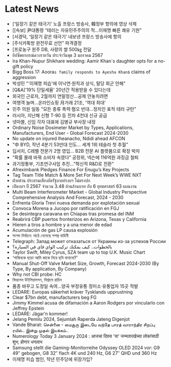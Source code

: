 # Latest News
-  [‘일장기 같은 태극기’ 노출 프랑스 방송사, 韓정부 항의에 영상 삭제
-  [[속보] 尹대통령 “테러는 자유민주주의의 적…이재명 빠른 쾌유 기원”
-  [서경덕, ‘일장기 같은 태극기’ 내보낸 프랑스 방송사에 항의
-  [주식카톡방 완전무료 선언” 파격결정
-  [프로농구 원주 DB, 사랑의 쌀 500㎏ 전달
-  ยิปซีพยากรณ์ดวงรายวัน ประจำวันพุธ 3 มกราคม 2567
-  Ira Khan-Nupur Shikhare wedding: Aamir Khan`s daughter opts for a no-gift policy
-  Bigg Boss 17: Aoora`s family responds to Ayesha Khan`s claims of aggression
-  박성민 "'이재명 피습'에 이낙연·원칙과 상식, 탈당 회군 안해"
-  [Q&A]'19% 단일세율' 20년간 적용받을 수 있다는데
-  외국인 근로자, 2월까지 연말정산…공제 안놓치려면
-  여행객 늘며…온라인쇼핑 月거래 21조, '역대 최대'
-  민주 의원 일동 "모든 종류 폭력·혐오 반대…정치인 표적 테러 규탄"
-  러시아, 지난해 신형 T-90 등 전차 4천대 신규 공급
-  넷마블, 신임 각자 대표에 김병규 부사장 내정
-  Ordinary Noise Dosimeter Market by Types, Applications, Manufacturers, End User - Global Forecast 2024-2030
-  No update on injured Iheanacho, Ndidi ahead AFCON
-  "中 BYD, 작년 4분기 53만대 인도… 세계 1위 테슬라 첫 추월"
-  딥서치, C레벨 전문가 2명 영입… B2B 전문 AI 플랫폼으로 확장 박차
-  “확률 몰래 바꿔 소비자 속였다” 공정위, 넥슨에 116억원 과징금 철퇴
-  과기정통부, 기초연구사업 추진…"혁신적 R&D로 전환"
-  Afreximbank Pledges Finance For Enugu’s Key Projects
-  Tag Team Title Match & More Set For Next Week’s WWE NXT
-  ฝ่ายค้าน ประสานเสียงอัดรัฐบาลทำงบฯ ไม่ตรงปก
-  เปิดงบฯ ปี 2567 จำนวน 3.48 ล้านล้านบาท กับ 6 ยุทธศาสตร์ 63 แผนงาน
-  Multi Beam Interferometer Market - Global Industry Perspective Comprehensive Analysis And Forecast, 2024 - 2030
-  Enfrenta Gloria Trevi nueva demanda por explotación sexual
-  Convoca Morena a Jucopo por ratificación en FGJ
-  Se desintegra caravana en Chiapas tras promesa del INM
-  Reabrirá CBP puertos fronterizos en Arizona, Texas y California
-  Hieren a tiros a hombre y a una menor de edad
-  Acumulación de gas LP causa explosión
-  সংসদ নির্বাচন: মাঠে নেমেছে সশস্ত্র বাহিনী
-  Telegraph: Запад может отказаться от Украины из-за успехов России
-  بالخطوات.. كيف يمكنك تركيب الواي فاي في السيارة؟
-  Taylor Swift, Miley Cyrus, SZA team up to top U.K. Music Chart
-  ‘শাকিবকে ছাড়া আমি কাকে নিয়ে ছবি বানাবো?’
-  Manual Shut-Off Valve Market Size, Growth, Forecast 2024-2030 (By Type, By application, By Company)
-  Why not CBI probe: HC
-  ফিরলেন উইলিয়ামসন, বিশ্রামে রাচিন
-  품종 바꾸고 도정일 속여…양곡 부정유통 정미소·유통업자 15곳 적발
-  LEDARE: Europas säkerhet kräver Tysklands upprustning
-  Clear $7bn debt, manufacturers beg FG
-  Jimmy Kimmel acusa de difamación a Aaron Rodgers por vincularlo con Jeffrey Epstein
-  LEDARE: Jägar’n kommer!
-  Jelang Pemilu 2024, Sejumlah Raperda Jateng Digenjot
-  Vande Bharat: சென்னை - மைசூரு இடையே வந்தே பாரத் வாராந்திர சிறப்பு ரயில்.. இன்று முதல் இயக்கம்..
-  Numerology Today 3 January 2024 : आजचा दिवस 'या' जन्मतारखेच्या लोकांसाठी शुभ; होणार धनलाभ
-  Samsung stellt die Gaming-Monitorreihe Odyssey OLED 2024 vor: G9 49″ gebogen, G8 32″ flach 4K und 240 Hz, G6 27″ QHD und 360 Hz
-  이재명 피습 범인, 작년 민주당에 위장가입?
